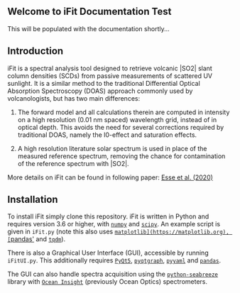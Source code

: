 ## Welcome to iFit Documentation Test

This will be populated with the documentation shortly...

## Introduction

iFit is a spectral analysis tool designed to retrieve volcanic |SO2| slant column densities (SCDs) from passive measurements of scattered UV sunlight. It is a similar method to the traditional Differential Optical Absorption Spectroscopy (DOAS) approach commonly used by volcanologists, but has two main differences:

1) The forward model and all calculations therein are computed in intensity on a high resolution (0.01 nm spaced) wavelength grid, instead of in optical depth. This avoids the need for several corrections required by traditional DOAS, namely the I0-effect and saturation effects.

2) A high resolution literature solar spectrum is used in place of the measured reference spectrum, removing the chance for contamination of the reference spectrum with |SO2|.

More details on iFit can be found in following paper: [Esse et al. (2020)](https://doi.org/10.1016/j.jvolgeores.2020.107000)

## Installation

To install iFit simply clone this repository. iFit is written in Python and requires version 3.6 or higher, with [`numpy`](https://numpy.org/doc/stable/) and [`scipy`](http://docs.scipy.org/doc/scipy/reference). An example script is given in `iFit.py` (note this also uses [`matplotlib](https://matplotlib.org), [`pandas'](http://pandas.pydata.org/pandas-docs/dev) and [`tqdm`](https://tqdm.github.io/)).

There is also a Graphical User Interface (GUI), accessible by running ``iFitUI.py``. This additionally requires [`PyQt5`](https://doc.qt.io/qtforpython/), [`pyqtgraph`](http://www.pyqtgraph.org/), [`pyyaml`](https://github.com/yaml/pyyaml) and [`pandas`](http://pandas.pydata.org/pandas-docs/dev).

The GUI can also handle spectra acquisition using the [`python-seabreeze`](https://github.com/ap--/python-seabreeze) library with [`Ocean Insight`](https://www.oceaninsight.com/home) (previously Ocean Optics) spectrometers.